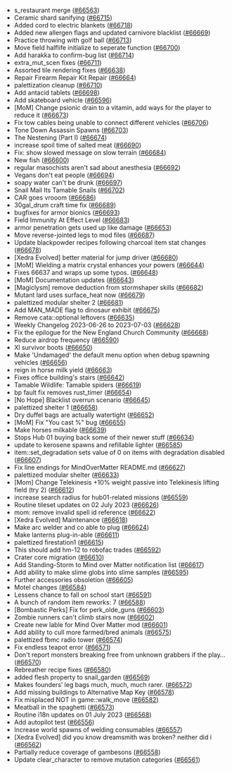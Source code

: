 * s_restaurant merge ([#66563](https://github.com/CleverRaven/Cataclysm-DDA/pull/66563))
* Ceramic shard sanifying ([#66715](https://github.com/CleverRaven/Cataclysm-DDA/pull/66715))
* Added cord to electric blankets ([#66718](https://github.com/CleverRaven/Cataclysm-DDA/pull/66718))
* Added new allergen flags and updated carnivore blacklist  ([#66669](https://github.com/CleverRaven/Cataclysm-DDA/pull/66669))
* Practice throwing with golf ball ([#66713](https://github.com/CleverRaven/Cataclysm-DDA/pull/66713))
* Move field halflife initialize to seperate function ([#66700](https://github.com/CleverRaven/Cataclysm-DDA/pull/66700))
* Add harakka to confirm-bug list ([#66714](https://github.com/CleverRaven/Cataclysm-DDA/pull/66714))
* extra_mut_scen fixes ([#66711](https://github.com/CleverRaven/Cataclysm-DDA/pull/66711))
* Assorted tile rendering fixes ([#66638](https://github.com/CleverRaven/Cataclysm-DDA/pull/66638))
* Repair Firearm Repair Kit Repair ([#66664](https://github.com/CleverRaven/Cataclysm-DDA/pull/66664))
* palettization cleanup ([#66710](https://github.com/CleverRaven/Cataclysm-DDA/pull/66710))
* Add antacid tablets ([#66698](https://github.com/CleverRaven/Cataclysm-DDA/pull/66698))
* Add skateboard vehicle ([#66596](https://github.com/CleverRaven/Cataclysm-DDA/pull/66596))
* [MoM] Change psionic drain to a vitamin, add ways for the player to reduce it ([#66673](https://github.com/CleverRaven/Cataclysm-DDA/pull/66673))
* Fix tow cables being unable to connect different vehicles ([#66706](https://github.com/CleverRaven/Cataclysm-DDA/pull/66706))
* Tone Down Assassin Spawns ([#66703](https://github.com/CleverRaven/Cataclysm-DDA/pull/66703))
* The Nestening (Part I) ([#66674](https://github.com/CleverRaven/Cataclysm-DDA/pull/66674))
* increase spoil time of salted meat ([#66690](https://github.com/CleverRaven/Cataclysm-DDA/pull/66690))
* Fix: show slowed message on slow terrain ([#66684](https://github.com/CleverRaven/Cataclysm-DDA/pull/66684))
* New fish ([#66600](https://github.com/CleverRaven/Cataclysm-DDA/pull/66600))
* regular masochists aren't sad about anesthesia ([#66692](https://github.com/CleverRaven/Cataclysm-DDA/pull/66692))
* Vegans don't eat people ([#66694](https://github.com/CleverRaven/Cataclysm-DDA/pull/66694))
* soapy water can't be drunk ([#66697](https://github.com/CleverRaven/Cataclysm-DDA/pull/66697))
* Snail Mail Its Tamable Snails ([#66702](https://github.com/CleverRaven/Cataclysm-DDA/pull/66702))
* CAR goes vrooom ([#66686](https://github.com/CleverRaven/Cataclysm-DDA/pull/66686))
* 30gal_drum craft time fix ([#66689](https://github.com/CleverRaven/Cataclysm-DDA/pull/66689))
* bugfixes for armor bionics ([#66693](https://github.com/CleverRaven/Cataclysm-DDA/pull/66693))
* Field Immunity At Effect Level ([#66683](https://github.com/CleverRaven/Cataclysm-DDA/pull/66683))
* armor penetration gets used up like damage ([#66653](https://github.com/CleverRaven/Cataclysm-DDA/pull/66653))
* Move reverse-jointed legs to mod files ([#66687](https://github.com/CleverRaven/Cataclysm-DDA/pull/66687))
* Update blackpowder recipes following charcoal item stat changes ([#66678](https://github.com/CleverRaven/Cataclysm-DDA/pull/66678))
* [Xedra Evolved] better material for jump driver ([#66680](https://github.com/CleverRaven/Cataclysm-DDA/pull/66680))
* [MoM] Wielding a matrix crystal enhances your powers ([#66644](https://github.com/CleverRaven/Cataclysm-DDA/pull/66644))
* Fixes 66637 and wraps up some typos. ([#66648](https://github.com/CleverRaven/Cataclysm-DDA/pull/66648))
* [MoM] Documentation updates ([#66643](https://github.com/CleverRaven/Cataclysm-DDA/pull/66643))
* [Magiclysm] remove deduction from stormshaper skills ([#66682](https://github.com/CleverRaven/Cataclysm-DDA/pull/66682))
* Mutant lard uses surface_heat now ([#66679](https://github.com/CleverRaven/Cataclysm-DDA/pull/66679))
* palettized modular shelter 2 ([#66681](https://github.com/CleverRaven/Cataclysm-DDA/pull/66681))
* Add MAN_MADE flag to dinosaur exhibit ([#66675](https://github.com/CleverRaven/Cataclysm-DDA/pull/66675))
* Remove cata::optional leftovers ([#66635](https://github.com/CleverRaven/Cataclysm-DDA/pull/66635))
* Weekly Changelog 2023-06-26 to 2023-07-03 ([#66628](https://github.com/CleverRaven/Cataclysm-DDA/pull/66628))
* Fix the epilogue for the New England Church Community ([#66668](https://github.com/CleverRaven/Cataclysm-DDA/pull/66668))
* Reduce airdrop frequency ([#66590](https://github.com/CleverRaven/Cataclysm-DDA/pull/66590))
* Xl survivor boots ([#66650](https://github.com/CleverRaven/Cataclysm-DDA/pull/66650))
* Make 'Undamaged' the default menu option when debug spawning vehicles ([#66656](https://github.com/CleverRaven/Cataclysm-DDA/pull/66656))
* reign in horse milk yield ([#66663](https://github.com/CleverRaven/Cataclysm-DDA/pull/66663))
* Fixes office building's stairs ([#66642](https://github.com/CleverRaven/Cataclysm-DDA/pull/66642))
* Tamable Wildlife: Tamable spiders ([#66619](https://github.com/CleverRaven/Cataclysm-DDA/pull/66619))
* bp fault fix removes rust_timer ([#66654](https://github.com/CleverRaven/Cataclysm-DDA/pull/66654))
* [No Hope] Blacklist overrun scenario ([#66645](https://github.com/CleverRaven/Cataclysm-DDA/pull/66645))
* palettized shelter 1 ([#66658](https://github.com/CleverRaven/Cataclysm-DDA/pull/66658))
* Dry duffel bags are actually watertight ([#66652](https://github.com/CleverRaven/Cataclysm-DDA/pull/66652))
* [MoM] Fix "You cast %" bug ([#66655](https://github.com/CleverRaven/Cataclysm-DDA/pull/66655))
* Make horses milkable ([#66639](https://github.com/CleverRaven/Cataclysm-DDA/pull/66639))
* Stops Hub 01 buying back some of their newer stuff ([#66634](https://github.com/CleverRaven/Cataclysm-DDA/pull/66634))
* update to kerosene spawns and refillable lighter ([#66585](https://github.com/CleverRaven/Cataclysm-DDA/pull/66585))
* item::set_degradation sets value of 0 on items with degradation disabled ([#66607](https://github.com/CleverRaven/Cataclysm-DDA/pull/66607))
* Fix line endings for MindOverMatter README.md ([#66627](https://github.com/CleverRaven/Cataclysm-DDA/pull/66627))
* palettized modular shelter ([#66633](https://github.com/CleverRaven/Cataclysm-DDA/pull/66633))
* [Mom] Change Telekinesis +10% weight passive into Telekinesis lifting field (try 2) ([#66612](https://github.com/CleverRaven/Cataclysm-DDA/pull/66612))
* increase search radius for hub01-related missions ([#66559](https://github.com/CleverRaven/Cataclysm-DDA/pull/66559))
* Routine tileset updates on 02 July 2023 ([#66626](https://github.com/CleverRaven/Cataclysm-DDA/pull/66626))
* mom: remove invalid spell id reference ([#66622](https://github.com/CleverRaven/Cataclysm-DDA/pull/66622))
* [Xedra Evolved] Maintenance ([#66618](https://github.com/CleverRaven/Cataclysm-DDA/pull/66618))
* Make arc welder and co able to plug ([#66624](https://github.com/CleverRaven/Cataclysm-DDA/pull/66624))
* Make lanterns plug-in-able ([#66611](https://github.com/CleverRaven/Cataclysm-DDA/pull/66611))
* palettized firestation1 ([#66615](https://github.com/CleverRaven/Cataclysm-DDA/pull/66615))
* This should add hm-12 to robofac trades ([#66592](https://github.com/CleverRaven/Cataclysm-DDA/pull/66592))
* Crater core migration ([#66610](https://github.com/CleverRaven/Cataclysm-DDA/pull/66610))
* Add Standing-Storm to Mind over Matter notification list ([#66617](https://github.com/CleverRaven/Cataclysm-DDA/pull/66617))
* Add ability to make slime globs into slime samples ([#66595](https://github.com/CleverRaven/Cataclysm-DDA/pull/66595))
* Further accessories obsoletion ([#66605](https://github.com/CleverRaven/Cataclysm-DDA/pull/66605))
* Motel changes ([#66584](https://github.com/CleverRaven/Cataclysm-DDA/pull/66584))
* Lessens chance to fall on school start ([#66591](https://github.com/CleverRaven/Cataclysm-DDA/pull/66591))
* A bunch of random item reworks: 7 ([#66588](https://github.com/CleverRaven/Cataclysm-DDA/pull/66588))
* [Bombastic Perks] Fix for perk_olde_guns ([#66603](https://github.com/CleverRaven/Cataclysm-DDA/pull/66603))
* Zombie runners can't climb stairs now ([#66602](https://github.com/CleverRaven/Cataclysm-DDA/pull/66602))
* Create new lable for Mind Over Matter mod ([#66601](https://github.com/CleverRaven/Cataclysm-DDA/pull/66601))
* Add ability to cull more farmed/bred animals ([#66575](https://github.com/CleverRaven/Cataclysm-DDA/pull/66575))
* palettized fbmc radio tower ([#66574](https://github.com/CleverRaven/Cataclysm-DDA/pull/66574))
* Fix endless teapot error ([#66571](https://github.com/CleverRaven/Cataclysm-DDA/pull/66571))
* Don't report monsters breaking free from unknown grabbers if the play… ([#66570](https://github.com/CleverRaven/Cataclysm-DDA/pull/66570))
* Rebreather recipe fixes ([#66580](https://github.com/CleverRaven/Cataclysm-DDA/pull/66580))
* added flesh property to snail_garden ([#66569](https://github.com/CleverRaven/Cataclysm-DDA/pull/66569))
* Makes founders’ leg bags much, much, much rarer. ([#66572](https://github.com/CleverRaven/Cataclysm-DDA/pull/66572))
* Add missing buildings to Alternative Map Key ([#66578](https://github.com/CleverRaven/Cataclysm-DDA/pull/66578))
* Fix misplaced NOT in game::walk_move ([#66582](https://github.com/CleverRaven/Cataclysm-DDA/pull/66582))
* Meatball in the spaghetti ([#66573](https://github.com/CleverRaven/Cataclysm-DDA/pull/66573))
* Routine i18n updates on 01 July 2023 ([#66568](https://github.com/CleverRaven/Cataclysm-DDA/pull/66568))
* Add autopilot test ([#66556](https://github.com/CleverRaven/Cataclysm-DDA/pull/66556))
* Increase world spawns of welding consumables ([#66557](https://github.com/CleverRaven/Cataclysm-DDA/pull/66557))
* [Xedra Evolved] did you know dreamsmith was broken? neither did i ([#66562](https://github.com/CleverRaven/Cataclysm-DDA/pull/66562))
* Partially reduce coverage of gambesons ([#66558](https://github.com/CleverRaven/Cataclysm-DDA/pull/66558))
* Update clear_character to remove mutation categories ([#66561](https://github.com/CleverRaven/Cataclysm-DDA/pull/66561))
